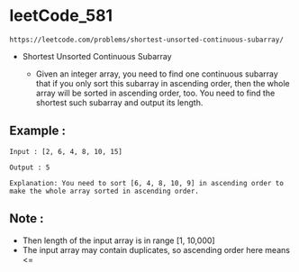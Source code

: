 # leetCode_581
`https://leetcode.com/problems/shortest-unsorted-continuous-subarray/`

- Shortest Unsorted Continuous Subarray

  - Given an integer array, you need to find one continuous subarray that if you only sort this subarray in ascending order, then the whole array will be sorted in ascending order, too. You need to find the shortest such subarray and output its length.

## Example :
`Input : [2, 6, 4, 8, 10, 15]`

`Output : 5`

`Explanation: You need to sort [6, 4, 8, 10, 9] in ascending order to make the whole array sorted in ascending order.`

## Note :
- Then length of the input array is in range [1, 10,000]
- The input array may contain duplicates, so ascending order here means <=
